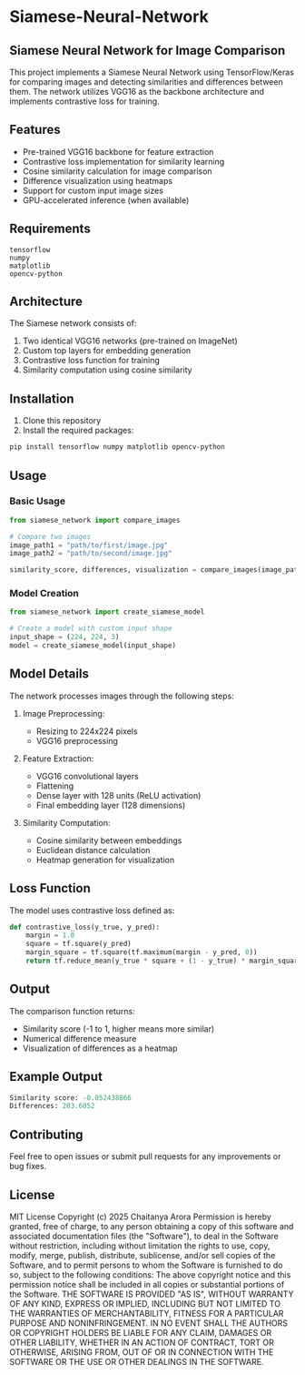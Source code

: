 # Siamese-Neural-Network


## Siamese Neural Network for Image Comparison

This project implements a Siamese Neural Network using TensorFlow/Keras for comparing images and detecting similarities and differences between them. The network utilizes VGG16 as the backbone architecture and implements contrastive loss for training.

## Features

- Pre-trained VGG16 backbone for feature extraction
- Contrastive loss implementation for similarity learning
- Cosine similarity calculation for image comparison
- Difference visualization using heatmaps
- Support for custom input image sizes
- GPU-accelerated inference (when available)

## Requirements

```
tensorflow
numpy
matplotlib
opencv-python
```

## Architecture

The Siamese network consists of:
1. Two identical VGG16 networks (pre-trained on ImageNet)
2. Custom top layers for embedding generation
3. Contrastive loss function for training
4. Similarity computation using cosine similarity

## Installation

1. Clone this repository
2. Install the required packages:
```bash
pip install tensorflow numpy matplotlib opencv-python
```

## Usage

### Basic Usage

```python
from siamese_network import compare_images

# Compare two images
image_path1 = "path/to/first/image.jpg"
image_path2 = "path/to/second/image.jpg"

similarity_score, differences, visualization = compare_images(image_path1, image_path2)
```

### Model Creation

```python
from siamese_network import create_siamese_model

# Create a model with custom input shape
input_shape = (224, 224, 3)
model = create_siamese_model(input_shape)
```

## Model Details

The network processes images through the following steps:

1. Image Preprocessing:
   - Resizing to 224x224 pixels
   - VGG16 preprocessing
   
2. Feature Extraction:
   - VGG16 convolutional layers
   - Flattening
   - Dense layer with 128 units (ReLU activation)
   - Final embedding layer (128 dimensions)

3. Similarity Computation:
   - Cosine similarity between embeddings
   - Euclidean distance calculation
   - Heatmap generation for visualization

## Loss Function

The model uses contrastive loss defined as:

```python
def contrastive_loss(y_true, y_pred):
    margin = 1.0
    square = tf.square(y_pred)
    margin_square = tf.square(tf.maximum(margin - y_pred, 0))
    return tf.reduce_mean(y_true * square + (1 - y_true) * margin_square)
```

## Output

The comparison function returns:
- Similarity score (-1 to 1, higher means more similar)
- Numerical difference measure
- Visualization of differences as a heatmap

## Example Output

```python
Similarity score: -0.052438866
Differences: 203.6052
```

## Contributing

Feel free to open issues or submit pull requests for any improvements or bug fixes.

## License

MIT License
Copyright (c) 2025 Chaitanya Arora
Permission is hereby granted, free of charge, to any person obtaining a copy
of this software and associated documentation files (the "Software"), to deal
in the Software without restriction, including without limitation the rights
to use, copy, modify, merge, publish, distribute, sublicense, and/or sell
copies of the Software, and to permit persons to whom the Software is
furnished to do so, subject to the following conditions:
The above copyright notice and this permission notice shall be included in all
copies or substantial portions of the Software.
THE SOFTWARE IS PROVIDED "AS IS", WITHOUT WARRANTY OF ANY KIND, EXPRESS OR
IMPLIED, INCLUDING BUT NOT LIMITED TO THE WARRANTIES OF MERCHANTABILITY,
FITNESS FOR A PARTICULAR PURPOSE AND NONINFRINGEMENT. IN NO EVENT SHALL THE
AUTHORS OR COPYRIGHT HOLDERS BE LIABLE FOR ANY CLAIM, DAMAGES OR OTHER
LIABILITY, WHETHER IN AN ACTION OF CONTRACT, TORT OR OTHERWISE, ARISING FROM,
OUT OF OR IN CONNECTION WITH THE SOFTWARE OR THE USE OR OTHER DEALINGS IN THE
SOFTWARE.


